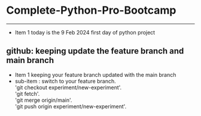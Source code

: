 # Complete-Python-Pro-Bootcamp

---

- Item 1 today is the 9 Feb 2024 first day of python project

## github: keeping update the feature branch and main branch

- Item 1 keeping your feature branch updated with the main branch
- sub-item : switch to your feature branch.<br>
	'git checkout experiment/new-experiment'.<br>
	'git fetch'.<br>
	'git merge origin/main'.<br>
	'git push origin experiment/new-experiment'.<br>

